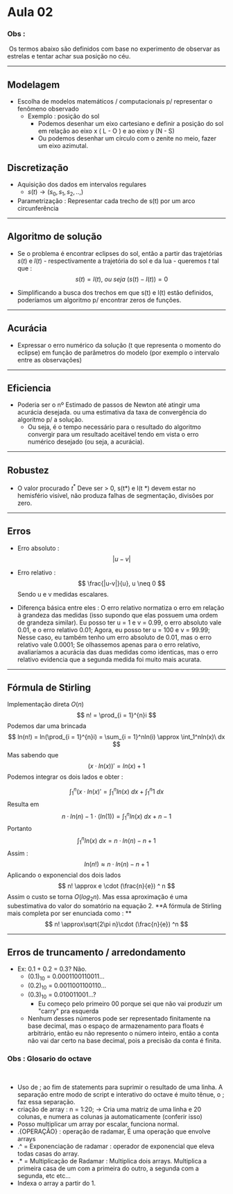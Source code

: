 # Aula 02

### Obs : 

​	Os termos abaixo são definidos com base no experimento de observar as estrelas e tentar achar sua posição no céu.

***

## Modelagem

 - Escolha de modelos matemáticos / computacionais p/ representar o fenômeno observado
    - Exemplo : posição do sol
       - Podemos desenhar um eixo cartesiano e definir a posição do sol em relação ao eixo x ( L - O ) e ao eixo y (N - S)
       - Ou podemos desenhar um círculo com o zenite no meio, fazer um eixo azimutal.

## Discretização



- Aquisição dos dados em intervalos regulares
  - $s(t) \longrightarrow (s_0, s_1, s_2, .., )$
- Parametrização : Representar cada trecho de s(t) por um arco circunferência

***

## Algoritmo de solução

* Se o problema é encontrar eclipses do sol, então a partir das trajetórias $s(t)$ e $l(t)$ - respectivamente a trajetória do sol e da lua - queremos $t$ tal que :
  $$
  s(t) = l(t), \ ou \ seja\ (s(t) - l(t)) = 0
  $$

* Simplificando a busca dos trechos em que s(t) e l(t) estão definidos, poderíamos um algoritmo p/ encontrar zeros de funções.

***

## Acurácia 

* Expressar o erro numérico da solução (t que representa o momento do eclipse) em função de parâmetros do modelo (por exemplo o intervalo entre as observações)

***

## Eficiencia

* Poderia ser o nº Estimado de passos de Newton até atingir uma acurácia desejada. ou uma estimativa da taxa de convergência do algoritmo p/ a solução.
  * Ou seja, é o tempo necessário para o resultado do algoritmo convergir para um resultado aceitável tendo em vista o erro numérico desejado (ou seja, a acurácia).

***

## Robustez



* O valor procurado $t^*$ Deve ser > 0, s(t*) e l(t *) devem estar no hemisfério visível, não produza falhas de segmentação, divisões por zero.

***

## Erros

* Erro absoluto : 
  $$
  |u-v|
  $$


* Erro relativo : 
  $$
  \frac{|u-v|}{u}, u \neq 0
  $$
  Sendo u e v medidas escalares.



* Diferença básica entre eles : O erro relativo normatiza o erro em relação à grandeza das medidas (isso supondo que elas possuem uma ordem de grandeza similar). Eu posso ter u = 1 e v = 0.99, o erro absoluto vale 0.01, e o erro relativo 0.01; Agora, eu posso ter u = 100 e v = 99.99; Nesse caso, eu também tenho um erro absoluto de 0.01, mas o erro relativo vale 0.0001; Se olhassemos apenas para o erro relativo, avaliaríamos a acurácia das duas medidas como identicas, mas o erro relativo evidencia que a segunda medida foi muito mais acurata.

***

## Fórmula de Stirling



Implementação direta $O(n)$
$$
n! = \prod_{i = 1}^{n}i
$$
Podemos dar uma brincada
$$
ln(n!) = ln(\prod_{i = 1}^{n}i) = \sum_{i = 1}^nln(i) \approx \int_1^nln(x)\ dx
$$
Mas sabendo que 
$$
(x\cdot ln(x))' = ln(x) + 1
$$
Podemos integrar os dois lados e obter :


$$
\int_1 ^n ({x\cdot ln(x) }' = \int_1^nln(x) \ dx + \int_1^n1\ dx
$$
Resulta em
$$
n\cdot ln(n) - 1\cdot(ln(1)) = \int_1^nln(x) \ dx + n - 1
$$
Portanto
$$
\int_1^nln(x) \ dx = n\cdot ln(n) - n + 1
$$
Assim : 
$$
ln(n!) \approx n\cdot ln(n) - n + 1
$$
Aplicando o exponencial dos dois lados
$$
n! \approx e \cdot (\frac{n}{e}) ^ n
$$
Assim o custo se torna $O(log_2n)$.  Mas essa aproximação é uma subestimativa do valor do somatório na equação 2.  **A fórmula de Stirling mais completa por ser enunciada como : **
$$
n! \approx\sqrt{2\pi n}\cdot (\frac{n}{e}) ^n
$$

***

## Erros de truncamento / arredondamento

* Ex: 0.1 + 0.2 = 0.3? Não.
  * $(0.1)_{10}$ = 0.0001100110011...
  * $(0.2)_{10}$ = 0.0011001100110...
  * $(0.3)_{10}$ = 0.010011001...?
    * Eu começo pelo primeiro 00 porque sei que não vai produzir um "carry" pra esquerda
  * Nenhum desses números pode ser representado finitamente  na base decimal, mas o espaço de armazenamento para floats é arbitrário, então eu não represento o número inteiro, então a conta não vai dar certo na base decimal, pois a precisão da conta é finita.

### Obs : Glosario do octave

​	

* Uso de ; ao fim de statements  para suprimir o resultado de uma linha. A separação entre modo de script e interativo do octave é muito tênue, o ; faz essa separação.
* criação de array : n = 1:20; -> Cria uma matriz de uma linha e 20 colunas, e numera as colunas ja automaticamente (conferir isso)
* Posso multiplicar um array por escalar, funciona normal.
* .{OPERAÇÃO} : operação de radamar, É uma operação que envolve arrays
* .^ = Exponenciação de radamar : operador de exponencial que eleva todas casas do array.
* .* = Multiplicação de Radamar :  Multiplica dois arrays. Multiplica a primeira casa de um com a primeira do outro, a segunda com a segunda, etc etc...
* Indexa o array a partir do 1.